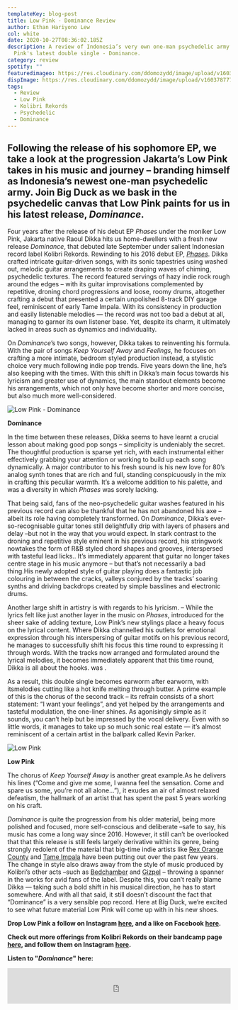 ```yaml
---
templateKey: blog-post
title: Low Pink - Dominance Review
author: Ethan Hariyono Lew
col: white
date: 2020-10-27T08:36:02.185Z
description: A review of Indonesia’s very own one-man psychedelic army Low
  Pink's latest double single - Dominance.
category: review
spotify: ""
featuredimageo: https://res.cloudinary.com/ddomozydd/image/upload/v1603787779/BANNER_i4z7yq.jpg
dispImage: https://res.cloudinary.com/ddomozydd/image/upload/v1603787779/CARD_tsok2m.jpg
tags:
  - Review
  - Low Pink
  - Kolibri Rekords
  - Psychedelic
  - Dominance
---
```

## Following the release of his sophomore EP, we take a look at the progression Jakarta’s Low Pink takes in his music and journey – branding himself as Indonesia’s newest one-man psychedelic army. Join Big Duck as we bask in the psychedelic canvas that Low Pink paints for us in his latest release, *Dominance*.

Four years after the release of his debut EP *Phases* under the moniker Low Pink, Jakarta native Raoul Dikka hits us home-dwellers with a fresh new release *Dominance*, that debuted late September under salient Indonesian record label Kolibri Rekords. Rewinding to his 2016 debut EP, *[Phases](https://open.spotify.com/album/6hY8VlRWbP4GDmaM10tX5n?si=uvqcgEEcTS-v5dz9IVT4bg)*. Dikka crafted intricate guitar-driven songs, with its sonic tapestries using washed out, melodic guitar arrangements to create draping waves of chiming, psychedelic textures. The record featured servings of hazy indie rock rough around the edges – with its guitar improvisations complemented by repetitive, droning chord progressions and loose, roomy drums, altogether crafting a debut that presented a certain unpolished 8-track DIY garage feel, reminiscent of early Tame Impala. With its consistency in production and easily listenable melodies — the record was not too bad a debut at all, managing to garner its own listener base. Yet, despite its charm, it ultimately lacked in areas such as dynamics and individuality.

On *Dominance*’s two songs, however, Dikka takes to reinventing his formula. With the pair of songs *Keep Yourself Away* and *Feelings*, he focuses on crafting a more intimate, bedroom styled production instead, a stylistic choice very much following indie pop trends. Five years down the line, he’s also keeping with the times. With this shift in Dikka’s main focus towards his lyricism and greater use of dynamics, the main standout elements become his arrangements, which not only have become shorter and more concise, but also much more well-considered.

![Low Pink - Dominance](https://res.cloudinary.com/ddomozydd/image/upload/v1603788654/LowPinkDominance_mvqjo4.jpg "Low Pink - Dominance")

**Dominance**

In the time between these releases, Dikka seems to have learnt a crucial lesson about making good pop songs – simplicity is undeniably the secret. The thoughtful production is sparse yet rich, with each instrumental either effectively grabbing your attention or working to build up each song dynamically. A major contributor to his fresh sound is his new love for 80’s analog synth tones that are rich and full, standing conspicuously in the mix in crafting this peculiar warmth. It’s a welcome addition to his palette, and was a diversity in which *Phases* was sorely lacking.

That being said, fans of the neo-psychedelic guitar washes featured in his previous record can also be thankful that he has not abandoned his axe – albeit its role having completely transformed. On *Dominance*, Dikka’s ever-so-recognisable guitar tones still delightfully drip with layers of phasers and delay –but not in the way that you would expect. In stark contrast to the droning and repetitive style eminent in his previous record, his stringwork nowtakes the form of R&B styled chord shapes and grooves, interspersed with tasteful lead licks.. It’s immediately apparent that guitar no longer takes centre stage in his music anymore – but that’s not necessarily a bad thing.His newly adopted style of guitar playing does a fantastic job colouring in between the cracks, valleys conjured by the tracks’ soaring synths and driving backdrops created by simple basslines and electronic drums.

Another large shift in artistry is with regards to his lyricism. – While the lyrics felt like just another layer in the music on *Phases*, introduced for the sheer sake of adding texture, Low Pink’s new stylings place a heavy focus on the lyrical content. Where Dikka channelled his outlets for emotional expression through his interspersing of guitar motifs on his previous record, he manages to successfully shift his focus this time round to expressing it through words. With the tracks now arranged and formulated around the lyrical melodies, it becomes immediately apparent that this time round, Dikka is all about the hooks. was .

As a result, this double single becomes earworm after earworm, with itsmelodies cutting like a hot knife melting through butter. A prime example of this is the chorus of the second track – its refrain consists of a short statement: “I want your feelings”, and yet helped by the arrangements and tasteful modulation, the one-liner shines. As agonisingly simple as it sounds, you can’t help but be impressed by the vocal delivery. Even with so little words, it manages to take up so much sonic real estate — it’s almost reminiscent of a certain artist in the ballpark called Kevin Parker.

![Low Pink](https://res.cloudinary.com/ddomozydd/image/upload/v1603789129/lowpink_iat7tk.jpg "Low Pink")

**Low Pink**

The chorus of *Keep Yourself Away* is another great example.As he delivers his lines (“Come and give me some, I wanna feel the sensation. Come and spare us some, you’re not all alone…”), it exudes an air of almost relaxed defeatism, the hallmark of an artist that has spent the past 5 years working on his craft.

*Dominance* is quite the progression from his older material, being more polished and focused, more self-conscious and deliberate –safe to say, his music has come a long way since 2016. However, it still can’t be overlooked that that this release is still feels largely derivative within its genre, being strongly redolent of the material that big-time indie artists like [Rex Orange County](https://open.spotify.com/album/5CNckxfLf4TCoMOoxgAU8l?si=Yev9GZ9YTy6XxkSpACsIzA) and [Tame Impala](https://open.spotify.com/album/31qVWUdRrlb8thMvts0yYL?si=-TcSR0KNSq-xlOCwCfPBOw) have been putting out over the past few years. The change in style also draws away from the style of music produced by Kolibri’s other acts –such as [Bedchamber](https://open.spotify.com/album/52OP3Ic73300mB9Rr1NITA?si=4z3PLcopSMGo07MJttXg1Q) and [Gizpel](https://open.spotify.com/track/1wcEcJFK6YiG7X0BXQZxLr?si=teG7U-LiQcma0pAsii4ByQ) – throwing a spanner in the works for avid fans of the label. Despite this, you can’t really blame Dikka — taking such a bold shift in his musical direction, he has to start somewhere. And with all that said, it still doesn’t discount the fact that “Dominance” is a very sensible pop record. Here at Big Duck, we’re excited to see what future material Low Pink will come up with in his new shoes.

**Drop Low Pink a follow on Instagram [here](https://www.instagram.com/low.pink/), and a like on Facebook [here](https://www.facebook.com/lowpink1).**

**Check out more offerings from Kolibri Rekords on their bandcamp page [here](https://kolibrirekords.bandcamp.com/artists), and follow them on Instagram [here](https://www.instagram.com/kolibrirekords/).**

**Listen to "*Dominance*" here:**

<iframe src="https://open.spotify.com/embed/album/1GrF86sT7KBUzE003vdSvJ" width="100%" height="80" frameborder="0" allowtransparency="true" allow="encrypted-media"></iframe>